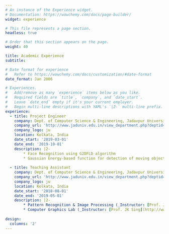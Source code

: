 ```yaml
---
# An instance of the Experience widget.
# Documentation: https://wowchemy.com/docs/page-builder/
widget: experience

# This file represents a page section.
headless: true

# Order that this section appears on the page.
weight: 40

title: Academic Experience
subtitle:

# Date format for experience
#   Refer to https://wowchemy.com/docs/customization/#date-format
date_format: Jan 2006

# Experiences.
#   Add/remove as many `experience` items below as you like.
#   Required fields are `title`, `company`, and `date_start`.
#   Leave `date_end` empty if it's your current employer.
#   Begin multi-line descriptions with YAML's `|2-` multi-line prefix.
experience:
  - title: Project Engineer
    company: Dept. of Computer Science & Engineering, Jadavpur University
    company_url: 'http://www.jaduniv.edu.in/view_department.php?deptid=59'
    company_logo: ju
    location: Kolkata, India
    date_start: '2019-03-01'
    date_end: '2019-10-01'
    description: |2-
        * Face Recognition using G2DFLD algorithm
        * Gaussian Energy-based function for detection of moving objects in videos
        
  - title: Teaching Assistant
    company: Dept. of Computer Science & Engineering, Jadavpur University
    company_url: 'http://www.jaduniv.edu.in/view_department.php?deptid=59'
    company_logo: ju
    location: Kolkata, India
    date_start: '2018-08-01'
    date_end: '2019-05-01'
    description: |2-
        * Pattern Recognition & Image Processing (_Instructor: [Prof. JK Sing](http://www.jaduniv.edu.in/profile.php?uid=670)_) [CSE/T/414]
        * Computer Graphics Lab (_Instructor: [Prof. JK Sing](http://www.jaduniv.edu.in/profile.php?uid=670) & [Prof. Subhadip Basu](http://www.jaduniv.edu.in/profile.php?uid=683)_) [CSE/S/311]
  
design:
  columns: '2'
---
```

